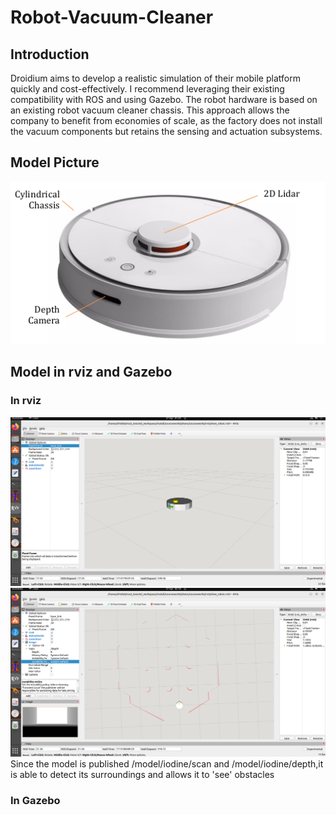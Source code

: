 # Robot-Vacuum-Cleaner
## Introduction
Droidium aims to develop a realistic simulation of their mobile platform quickly and cost-effectively. I recommend leveraging their existing compatibility with ROS and using Gazebo. The robot hardware is based on an existing robot vacuum cleaner chassis. This approach allows the company to benefit from economies of scale, as the factory does not install the vacuum components but retains the sensing and actuation subsystems.
## Model Picture
![image](https://github.com/Sen66666666/Robot-vacuum-cleaner/blob/main/vacuum_cleaner_model.png)
## Model in rviz and Gazebo
### In rviz 
![image](https://github.com/Sen66666666/Robot-vacuum-cleaner/blob/main/urdf_model.png)
![image](https://github.com/Sen66666666/Robot-vacuum-cleaner/blob/main/Performance_of_lidar_and%20camera.png)
Since the model is published /model/iodine/scan and /model/iodine/depth,it is able to detect its surroundings and allows it to 'see' obstacles
### In Gazebo

